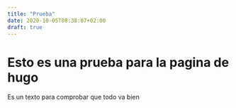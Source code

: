 ```yaml
---
title: "Prueba"
date: 2020-10-05T08:38:07+02:00
draft: true
---
```


# Esto es una prueba para la pagina de hugo
Es un texto para comprobar que todo va bien